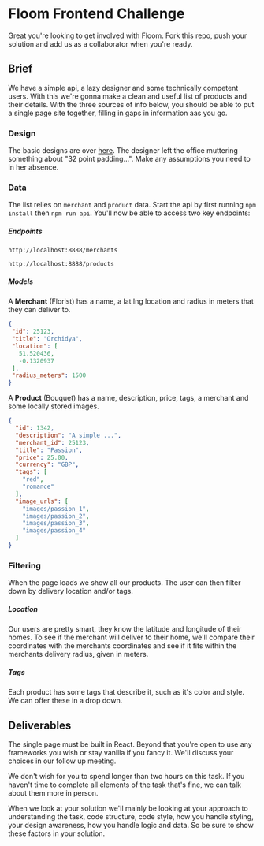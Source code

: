 # Floom Frontend Challenge

Great you're looking to get involved with Floom. Fork this repo, push your solution and add us as a collaborator when you're ready. 

## Brief

We have a simple api, a lazy designer and some technically competent users. With this we're gonna make a clean and useful list of products and their details. With the three sources of info below, you should be able to put a single page site together, filling in gaps in information aas you go. 

### Design

The basic designs are over [here](https://whimsical.co/A8oN1FGgwZCfiZXvicER6A). The designer left the office muttering something about "32 point padding...". Make any assumptions you need to in her absence. 


### Data

The list relies on `merchant` and `product` data. Start the api by first running `npm install` then `npm run api`. You'll now be able to access two key endpoints:

##### Endpoints

`http://localhost:8888/merchants`

`http://localhost:8888/products`

##### Models

A **Merchant** (Florist) has a name, a lat lng location and radius in meters that they can deliver to. 

```json
{
 "id": 25123,
 "title": "Orchidya",
 "location": [
   51.520436,
   -0.1320937
 ],
 "radius_meters": 1500
}
```

A **Product** (Bouquet) has a name, description, price, tags, a merchant and some locally stored images. 

```json
{
  "id": 1342,
  "description": "A simple ...",
  "merchant_id": 25123,
  "title": "Passion",
  "price": 25.00,
  "currency": "GBP",
  "tags": [
    "red",
    "romance"
  ],
  "image_urls": [
    "images/passion_1",
    "images/passion_2",
    "images/passion_3",
    "images/passion_4"
  ]
}
```


### Filtering

When the page loads we show all our products. The user can then filter down by delivery location and/or tags. 

##### Location

Our users are pretty smart, they know the latitude and longitude of their homes. To see if the merchant will deliver to their home, we'll compare their coordinates with the merchants coordinates and see if it fits within the merchants delivery radius, given in meters. 

##### Tags

Each product has some tags that describe it, such as it's color and style. We can offer these in a drop down.



## Deliverables

The single page must be built in React. Beyond that you're open to use any frameworks you wish or stay vanilla if you fancy it. We'll discuss your choices in our follow up meeting.

We don't wish for you to spend longer than two hours on this task. If you haven't time to complete all elements of the task that's fine, we can talk about them more in person. 

When we look at your solution we'll mainly be looking at your approach to understanding the task, code structure, code style, how you handle styling, your design awareness, how you handle logic and data. So be sure to show these factors in your solution. 
